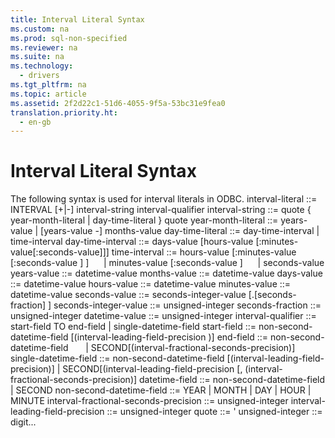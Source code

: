 ```yaml
---
title: Interval Literal Syntax
ms.custom: na
ms.prod: sql-non-specified
ms.reviewer: na
ms.suite: na
ms.technology: 
  - drivers
ms.tgt_pltfrm: na
ms.topic: article
ms.assetid: 2f2d22c1-51d6-4055-9f5a-53bc31e9fea0
translation.priority.ht: 
  - en-gb
---
```

# Interval Literal Syntax
<?xml version="1.0" encoding="utf-8"?>
<developerReferenceWithoutSyntaxDocument xmlns="http://ddue.schemas.microsoft.com/authoring/2003/5" xmlns:xlink="http://www.w3.org/1999/xlink" xmlns:xsi="http://www.w3.org/2001/XMLSchema-instance" xsi:schemaLocation="http://ddue.schemas.microsoft.com/authoring/2003/5 http://dduestorage.blob.core.windows.net/ddueschema/developer.xsd">
  <introduction>
    <para>The following syntax is used for interval literals in ODBC.</para>
    <para>
      <legacyItalic>interval-literal ::= INTERVAL </legacyItalic>[+<legacyItalic>|</legacyItalic>-]<legacyItalic> interval-string interval-qualifier</legacyItalic></para>
    <para>
      <legacyItalic>interval-string</legacyItalic> ::= <legacyItalic>quote</legacyItalic> { <legacyItalic>year-month-literal</legacyItalic> | <legacyItalic>day-time-literal</legacyItalic> } <legacyItalic>quote</legacyItalic></para>
    <para>
      <legacyItalic>year-month-literal</legacyItalic> ::= <legacyItalic>years-value</legacyItalic> | [<legacyItalic>years-value</legacyItalic> -] <legacyItalic>months-value</legacyItalic></para>
    <para>
      <legacyItalic>day-time-literal</legacyItalic> ::= <legacyItalic>day-time-interval</legacyItalic> | <legacyItalic>time-interval</legacyItalic></para>
    <para>
      <legacyItalic>day-time-interval</legacyItalic> ::= <legacyItalic>days-value</legacyItalic> [<legacyItalic>hours-value</legacyItalic> [:<legacyItalic>minutes-value</legacyItalic>[:<legacyItalic>seconds-value</legacyItalic>]]]</para>
    <para>
      <legacyItalic>time-interval</legacyItalic> ::= <legacyItalic>hours-value</legacyItalic> [:<legacyItalic>minutes-value</legacyItalic> [:<legacyItalic>seconds-value</legacyItalic> ] ]  </para>
    <para>     | <legacyItalic>minutes-value</legacyItalic> [:<legacyItalic>seconds-value</legacyItalic> ]  </para>
    <para>     | <legacyItalic>seconds-value</legacyItalic></para>
    <para>
      <legacyItalic>years-value</legacyItalic> ::= <legacyItalic>datetime-value</legacyItalic></para>
    <para>
      <legacyItalic>months-value</legacyItalic> ::= <legacyItalic>datetime-value</legacyItalic></para>
    <para>
      <legacyItalic>days-value</legacyItalic> ::= <legacyItalic>datetime-value</legacyItalic></para>
    <para>
      <legacyItalic>hours-value</legacyItalic> ::= <legacyItalic>datetime-value</legacyItalic></para>
    <para>
      <legacyItalic>minutes-value</legacyItalic> ::= <legacyItalic>datetime-value</legacyItalic></para>
    <para>
      <legacyItalic>seconds-value</legacyItalic> ::= <legacyItalic>seconds-integer-value</legacyItalic> [.[<legacyItalic>seconds-fraction</legacyItalic>] ]</para>
    <para>
      <legacyItalic>seconds-integer-value</legacyItalic> ::= <legacyItalic>unsigned-integer</legacyItalic></para>
    <para>
      <legacyItalic>seconds-fraction</legacyItalic> ::= <legacyItalic>unsigned-integer</legacyItalic></para>
    <para>
      <legacyItalic>datetime-value</legacyItalic> ::= <legacyItalic>unsigned-integer</legacyItalic></para>
    <para>
      <legacyItalic>interval-qualifier</legacyItalic> ::= <legacyItalic>start-field</legacyItalic> TO <legacyItalic>end-field</legacyItalic> | <legacyItalic>single-datetime-field</legacyItalic></para>
    <para>
      <legacyItalic>start-field</legacyItalic> ::= <legacyItalic>non-second-datetime-field</legacyItalic> [(<legacyItalic>interval-leading-field-precision</legacyItalic> )]</para>
    <para>
      <legacyItalic>end-field</legacyItalic> ::= <legacyItalic>non-second-datetime-field</legacyItalic>       | SECOND[(<legacyItalic>interval-fractional-seconds-precision</legacyItalic>)]</para>
    <para>
      <legacyItalic>single-datetime-field</legacyItalic> ::= <legacyItalic>non-second-datetime-field</legacyItalic> [(<legacyItalic>interval-leading-field-precision</legacyItalic>)] | SECOND[(<legacyItalic>interval-leading-field-precision </legacyItalic>[, (<legacyItalic>interval-fractional-seconds-precision</legacyItalic>)]</para>
    <para>
      <legacyItalic>datetime-field</legacyItalic> ::= <legacyItalic>non-second-datetime-field</legacyItalic> | SECOND</para>
    <para>
      <legacyItalic>non-second-datetime-field</legacyItalic> ::= YEAR | MONTH | DAY | HOUR | MINUTE</para>
    <para>
      <legacyItalic>interval-fractional-seconds-precision</legacyItalic> ::= <legacyItalic>unsigned-integer</legacyItalic></para>
    <para>
      <legacyItalic>interval-leading-field-precision</legacyItalic> ::= <legacyItalic>unsigned-integer</legacyItalic></para>
    <para>
      <legacyItalic>quote</legacyItalic> ::= '</para>
    <para>
      <legacyItalic>unsigned-integer</legacyItalic> ::= <legacyItalic>digit...</legacyItalic></para>
  </introduction>
  <relatedTopics />
</developerReferenceWithoutSyntaxDocument>